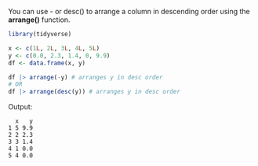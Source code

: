You can use - or desc() to arrange a column in descending order using the **arrange()** function.

```r
library(tidyverse)

x <- c(1L, 2L, 3L, 4L, 5L)
y <- c(0.0, 2.3, 1.4, 0, 9.9)
df <- data.frame(x, y)

df |> arrange(-y) # arranges y in desc order
# OR
df |> arrange(desc(y)) # arranges y in desc order
```

Output:
```
  x   y
1 5 9.9
2 2 2.3
3 3 1.4
4 1 0.0
5 4 0.0
```
